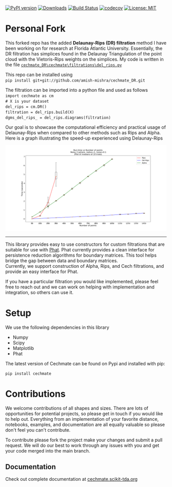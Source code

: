 [![PyPI version](https://badge.fury.io/py/cechmate.svg)](https://badge.fury.io/py/cechmate)
[![Downloads](https://pypip.in/download/cechmate/badge.svg)](https://pypi.python.org/pypi/cechmate/)
[![Build Status](https://travis-ci.org/scikit-tda/cechmate.svg?branch=master)](https://travis-ci.org/scikit-tda/cechmate)
[![codecov](https://codecov.io/gh/scikit-tda/cechmate/branch/master/graph/badge.svg)](https://codecov.io/gh/scikit-tda/cechmate)
[![License: MIT](https://img.shields.io/badge/License-MIT-yellow.svg)](https://opensource.org/licenses/MIT)

# Personal Fork
This forked repo has the added **Delaunay-Rips (DR) filtration** method I have been working on for research at Florida Atlantic University. Essentially, the DR filtration has simplices found in the Delaunay Triangulation of the point cloud with the Vietoris-Rips weights on the simplices. My code is written in the file
[`cechmate_DR\cechmate\filtrations\del_rips.py`](https://github.com/amish-mishra/cechmate-DR/blob/master/cechmate/filtrations/del_rips.py)

This repo can be installed using \
`pip install git+git://github.com/amish-mishra/cechmate_DR.git`

The filtration can be imported into a python file and used as follows \
`import cechmate as cm` \
`# X is your dataset` \
`del_rips = cm.DR()` \
`filtration = del_rips.build(X)` \
`dgms_del_rips_ = del_rips.diagrams(filtration)`

Our goal is to showcase the computational efficiency and practical usage of Delaunay-Rips when compared to other methods such as Rips and Alpha. Here is a graph illustrating the speed-up experienced using Delaunay-Rips

![Delaunay-Rips run-time compared with Rips and Alpha](runtime_pts_7sec_cap_3.png)


---------------------------------------------------

This library provides easy to use constructors for custom filtrations that are suitable for use with [Phat](https://github.com/xoltar/phat). 
Phat currently provides a clean interface for persistence reduction algorithms for boundary matrices. 
This tool helps bridge the gap between data and boundary matrices.  
Currently, we support construction of Alpha, Rips, and Cech filtrations, and provide an easy interface for Phat.

If you have a particular filtration you would like implemented, please feel free to reach out and we can work on helping with implementation and integration, so others can use it.

# Setup

We use the following dependencies in this library

* Numpy
* Scipy
* Matplotlib
* Phat


The latest version of Cechmate can be found on Pypi and installed with pip:

```
pip install cechmate
```

# Contributions


We welcome contributions of all shapes and sizes. There are lots of opportunities for potential projects, so please get in touch if you would like to help out. Everything from an implementation of your favorite distance, notebooks, examples, and documentation are all equally valuable so please don't feel you can't contribute. 

To contribute please fork the project make your changes and submit a pull request. We will do our best to work through any issues with you and get your code merged into the main branch.


## Documentation

Check out complete documentation at [cechmate.scikit-tda.org](https://cechmate.scikit-tda.org/)
